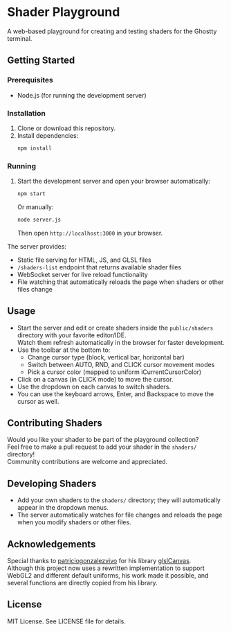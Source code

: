 # Shader Playground

A web-based playground for creating and testing shaders for the Ghostty terminal.

## Getting Started

### Prerequisites
- Node.js (for running the development server)

### Installation
1. Clone or download this repository.
2. Install dependencies:
   ```bash
   npm install
   ```

### Running
1. Start the development server and open your browser automatically:
   ```bash
   npm start
   ```
   
   Or manually:
   ```bash
   node server.js
   ```
   Then open `http://localhost:3000` in your browser.

The server provides:
- Static file serving for HTML, JS, and GLSL files
- `/shaders-list` endpoint that returns available shader files
- WebSocket server for live reload functionality
- File watching that automatically reloads the page when shaders or other files change

## Usage

- Start the server and edit or create shaders inside the `public/shaders` directory with your favorite editor/IDE.  
  Watch them refresh automatically in the browser for faster development.
- Use the toolbar at the bottom to:
  - Change cursor type (block, vertical bar, horizontal bar)
  - Switch between AUTO, RND, and CLICK cursor movement modes
  - Pick a cursor color (mapped to uniform iCurrentCursorColor)
- Click on a canvas (in CLICK mode) to move the cursor.
- Use the dropdown on each canvas to switch shaders.
- You can use the keyboard arrows, Enter, and Backspace to move the cursor as well.

## Contributing Shaders

Would you like your shader to be part of the playground collection?  
Feel free to make a pull request to add your shader in the `shaders/` directory!  
Community contributions are welcome and appreciated.

## Developing Shaders

- Add your own shaders to the `shaders/` directory; they will automatically appear in the dropdown menus.
- The server automatically watches for file changes and reloads the page when you modify shaders or other files.

## Acknowledgements

Special thanks to [patriciogonzalezvivo](https://github.com/patriciogonzalezvivo) for his library [glslCanvas](https://github.com/patriciogonzalezvivo/glslCanvas).  
Although this project now uses a rewritten implementation to support WebGL2 and different default uniforms, his work made it possible, and several functions are directly copied from his library.

## License

MIT License. See LICENSE file for details.
